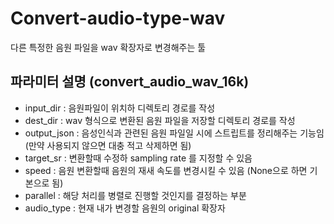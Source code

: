 # Convert-audio-type-wav
다른 특정한 음원 파일을 wav 확장자로 변경해주는 툴

## 파라미터 설명 (convert_audio_wav_16k)
- input_dir : 음원파일이 위치하 디렉토리 경로를 작성
- dest_dir : wav 형식으로 변환된 음원 파일을 저장할 디렉토리 경로를 작성
- output_json : 음성인식과 관련된 음원 파일일 시에 스트립트를 정리해주는 기능임 (만약 사용되지 않으면 대충 적고 삭제하면 됨)
- target_sr : 변환할때 수정하 sampling rate 를 지정할 수 있음
- speed : 음원 변환할때 음원의 재새 속도를 변경시킬 수 있음 (None으로 하면 기본으로 됨)
- parallel : 해당 처리를 병렬로 진행할 것인지를 결정하는 부분
- audio_type : 현재 내가 변경할 음원의 original 확장자

